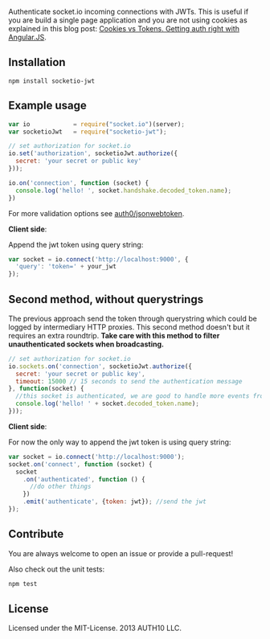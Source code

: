 Authenticate socket.io incoming connections with JWTs. This is useful if you are build a single page application and you are not using cookies as explained in this blog post: [Cookies vs Tokens. Getting auth right with Angular.JS](http://blog.auth0.com/2014/01/07/angularjs-authentication-with-cookies-vs-token/).

## Installation

```
npm install socketio-jwt
```

## Example usage


```javascript
var io            = require("socket.io")(server);
var socketioJwt   = require("socketio-jwt");

// set authorization for socket.io
io.set('authorization', socketioJwt.authorize({
  secret: 'your secret or public key'
}));

io.on('connection', function (socket) {
  console.log('hello! ', socket.handshake.decoded_token.name);
})
```

For more validation options see [auth0/jsonwebtoken](https://github.com/auth0/node-jsonwebtoken).

__Client side__:

Append the jwt token using query string:

```javascript
var socket = io.connect('http://localhost:9000', {
  'query': 'token=' + your_jwt
});
```

## Second method, without querystrings

The previous approach send the token through querystring which could be logged by intermediary HTTP proxies. This second method doesn't but it requires an extra roundtrip. __Take care with this method to filter unauthenticated sockets when broadcasting.__

```javascript
// set authorization for socket.io
io.sockets.on('connection', socketioJwt.authorize({
  secret: 'your secret or public key',
  timeout: 15000 // 15 seconds to send the authentication message
}, function(socket) {
  //this socket is authenticated, we are good to handle more events from it.
  console.log('hello! ' + socket.decoded_token.name);
}));
```

__Client side__:

For now the only way to append the jwt token is using query string:

```javascript
var socket = io.connect('http://localhost:9000');
socket.on('connect', function (socket) {
  socket
    .on('authenticated', function () {
      //do other things
    })
    .emit('authenticate', {token: jwt}); //send the jwt
});
```

## Contribute

You are always welcome to open an issue or provide a pull-request!

Also check out the unit tests:
```bash
npm test
```

## License

Licensed under the MIT-License.
2013 AUTH10 LLC.
